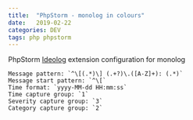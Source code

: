 ```yaml
---
title:  "PhpStorm - monolog in colours"
date:   2019-02-22
categories: DEV
tags: php phpstorm
---
```



PhpStorm [Ideolog](https://plugins.jetbrains.com/plugin/9746-ideolog) extension configuration for monolog

```
Message pattern: `^\[(.*)\] (.+?)\.([A-Z]+): (.*)`
Message start pattern: `^\[`
Time format: `yyyy-MM-dd HH:mm:ss`
Time capture group: `1`
Severity capture group: `3`
Category capture group: `2`
```

